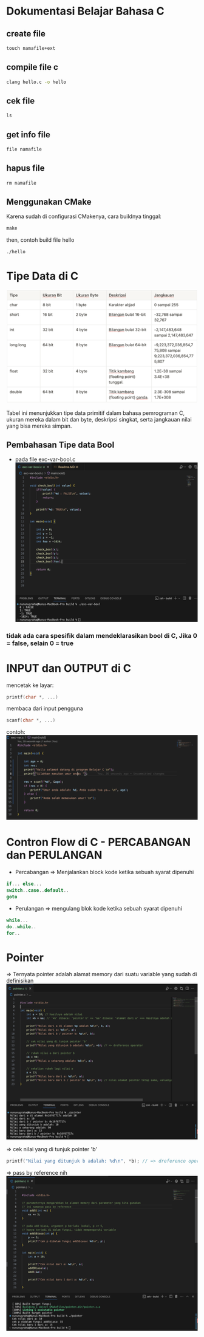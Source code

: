 # Dokumentasi Belajar Bahasa C

## create file
```bat
touch namafile+ext
```

## compile file c
```bat
clang hello.c -o hello
```

## cek file
```bat
ls
```

## get info file
```bat
file namafile
```

## hapus file
```bat
rm namafile
```

## Menggunakan CMake 
Karena sudah di configurasi CMakenya, cara buildnya tinggal:
```bat
make
```

then, contoh build file hello
```bat
./hello
```


# Tipe Data di C

![!\[Alt text\](<Screenshot 2023-11-25 at 18.35.46.png>)](<assets/Screenshot 2023-11-25 at 18.35.46.png>)

Tabel ini menunjukkan tipe data primitif dalam bahasa pemrograman C, ukuran mereka dalam bit dan byte, deskripsi singkat, serta jangkauan nilai yang bisa mereka simpan.


## Pembahasan Tipe data Bool

- pada file exc-var-bool.c 
![!\[Alt text\](<Screenshot 2023-11-25 at 18.37.25.png>)](<assets/Screenshot 2023-11-25 at 18.37.25.png>)

### tidak ada cara spesifik dalam mendeklarasikan bool di C, Jika 0 = false, selain 0 = true

# INPUT dan OUTPUT di C

mencetak ke layar:
```c
printf(char *, ...)
```

membaca dari input pengguna
```c
scanf(char *, ...)
```

contoh: 
![Alt text](<assets/Screenshot 2023-11-25 at 19.16.36.png>)


# Contron Flow di C - PERCABANGAN dan PERULANGAN
- Percabangan => Menjalankan block kode ketika sebuah syarat dipenuhi

```c
if... else...
switch..case..default..
goto
```

- Perulangan => mengulang blok kode ketika sebuah syarat dipenuhi
```c
while...
do..while..
for..
```

# Pointer 
=> Ternyata pointer adalah alamat memory dari suatu variable yang sudah di definisikan
![!\[Alt text\](<assets/Screenshot 2023-11-26 at 00.05.24.png>)](<assets/Screenshot 2023-11-26 at 00.14.48.png>)

=> cek nilai yang di tunjuk pointer 'b'
```c
printf("Nilai yang ditunjuk b adalah: %d\n", *b); // => dreference operator
```

=> pass by reference nih
![Alt text](<assets/Screenshot 2023-11-26 at 00.25.05.png>)


